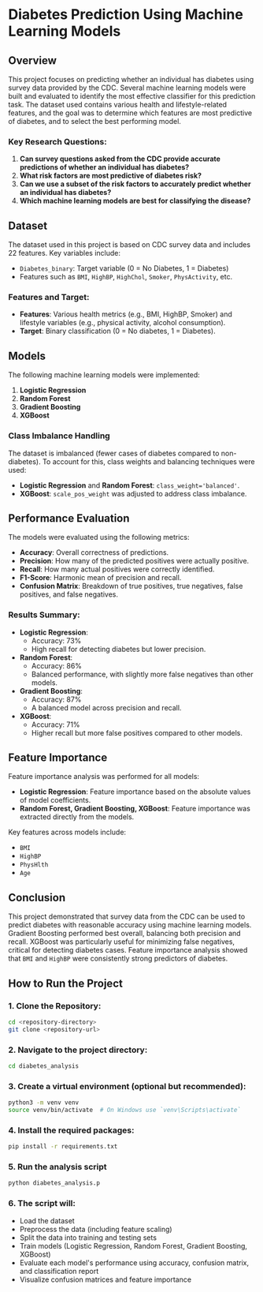 # Diabetes Prediction Using Machine Learning Models

## Overview

This project focuses on predicting whether an individual has diabetes using survey data provided by the CDC. Several machine learning models were built and evaluated to identify the most effective classifier for this prediction task. The dataset used contains various health and lifestyle-related features, and the goal was to determine which features are most predictive of diabetes, and to select the best performing model.

### Key Research Questions:

1. **Can survey questions asked from the CDC provide accurate predictions of whether an individual has diabetes?**
2. **What risk factors are most predictive of diabetes risk?**
3. **Can we use a subset of the risk factors to accurately predict whether an individual has diabetes?**
4. **Which machine learning models are best for classifying the disease?**

## Dataset

The dataset used in this project is based on CDC survey data and includes 22 features. Key variables include:
- `Diabetes_binary`: Target variable (0 = No Diabetes, 1 = Diabetes)
- Features such as `BMI`, `HighBP`, `HighChol`, `Smoker`, `PhysActivity`, etc.

### Features and Target:
- **Features**: Various health metrics (e.g., BMI, HighBP, Smoker) and lifestyle variables (e.g., physical activity, alcohol consumption).
- **Target**: Binary classification (0 = No diabetes, 1 = Diabetes).

## Models

The following machine learning models were implemented:
1. **Logistic Regression**
2. **Random Forest**
3. **Gradient Boosting**
4. **XGBoost**

### Class Imbalance Handling

The dataset is imbalanced (fewer cases of diabetes compared to non-diabetes). To account for this, class weights and balancing techniques were used:
- **Logistic Regression** and **Random Forest**: `class_weight='balanced'`.
- **XGBoost**: `scale_pos_weight` was adjusted to address class imbalance.

## Performance Evaluation

The models were evaluated using the following metrics:
- **Accuracy**: Overall correctness of predictions.
- **Precision**: How many of the predicted positives were actually positive.
- **Recall**: How many actual positives were correctly identified.
- **F1-Score**: Harmonic mean of precision and recall.
- **Confusion Matrix**: Breakdown of true positives, true negatives, false positives, and false negatives.

### Results Summary:

- **Logistic Regression**:
  - Accuracy: 73%
  - High recall for detecting diabetes but lower precision.
- **Random Forest**:
  - Accuracy: 86%
  - Balanced performance, with slightly more false negatives than other models.
- **Gradient Boosting**:
  - Accuracy: 87%
  - A balanced model across precision and recall.
- **XGBoost**:
  - Accuracy: 71%
  - Higher recall but more false positives compared to other models.

## Feature Importance

Feature importance analysis was performed for all models:

- **Logistic Regression**: Feature importance based on the absolute values of model coefficients.
- **Random Forest, Gradient Boosting, XGBoost**: Feature importance was extracted directly from the models.

Key features across models include:
- `BMI`
- `HighBP`
- `PhysHlth`
- `Age`

## Conclusion

This project demonstrated that survey data from the CDC can be used to 
predict diabetes with reasonable accuracy using machine learning models. 
Gradient Boosting performed best overall, balancing both precision and 
recall. XGBoost was particularly useful for minimizing false negatives,
critical for detecting diabetes cases. Feature importance analysis 
showed that `BMI` and `HighBP` were consistently strong predictors of
diabetes.

## How to Run the Project

### 1. Clone the Repository:

```bash
cd <repository-directory>
git clone <repository-url>
```

### 2. Navigate to the project directory:
```bash
cd diabetes_analysis
```
### 3. Create a virtual environment (optional but recommended):

```bash
python3 -m venv venv
source venv/bin/activate  # On Windows use `venv\Scripts\activate`
```

### 4. Install the required packages:

```bash
pip install -r requirements.txt
```

### 5. Run the analysis script
```bash
python diabetes_analysis.p
```

### 6. The script will:

   - Load the dataset
   - Preprocess the data (including feature scaling)
   - Split the data into training and testing sets
   - Train models (Logistic Regression, Random Forest, Gradient Boosting, XGBoost)
   - Evaluate each model's performance using accuracy, confusion matrix, and classification report
   - Visualize confusion matrices and feature importance



